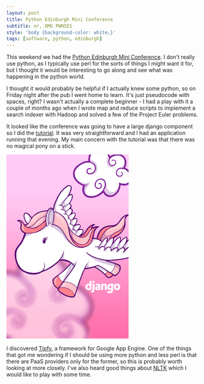 ```yaml
---
layout: post
title: Python Edinburgh Mini Conference
subtitle: or, OMG PWNIES
style: 'body {background-color: white;}'
tags: [software, python, edinburgh]
---
```


This weekend we had the <a
href="http://www.pythonedinburgh.org/wiki/2011-May-Mini-Conference">Python
Edinburgh Mini Conference</a>. I don't really use python, as I typically use
perl for the sorts of things I might want it for, but I thought it would be
interesting to go along and see what was happening in the python world.

I thought it would probably be helpful if I actually knew some python, so on
Friday night after the pub I went home to learn. It's just pseudocode with
spaces, right? I wasn't actually a complete beginner - I had a play with it a
couple of months ago when I wrote map and reduce scripts to implement a search
indexer with Hadoop and solved a few of the Project Euler problems.

It looked like the conference was going to have a large django component so I
did the <a
href="http://docs.djangoproject.com/en/dev/intro/tutorial01/">tutorial</a>. It
was very straightforward and I had an application running that evening. My
main concern with the tutorial was that there was no magical pony on a stick.

<img alt="Django pony"
src="/res/2011-05-22-Python-Edinburgh-Mini-Conference/magic-django-pony-iphone.png"
/>

I discovered <a href="http://www.tipfy.org">Tipfy</a>, a framework for Google
App Engine. One of the things that got me wondering if I should be using more
python and less perl is that there are PaaS providers only for the former, so
this is probably worth looking at more closely. I've also heard good things
about <a href="http://www.nltk.org">NLTK</a> which I would like to play with
some time.